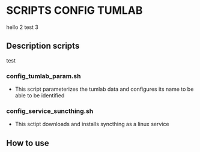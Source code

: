   # SCRIPTS CONFIG TUMLAB
hello 2
test 3

## Description scripts
test
### config_tumlab_param.sh
-   This script parameterizes the tumlab data and configures its name to be able to be identified

### config_service_suncthing.sh
-   This sctipt downloads and installs syncthing as a linux service

## How to use



